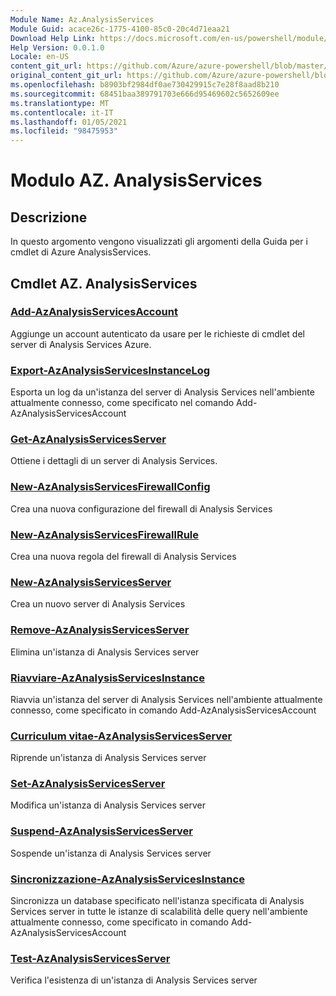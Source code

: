 ```yaml
---
Module Name: Az.AnalysisServices
Module Guid: acace26c-1775-4100-85c0-20c4d71eaa21
Download Help Link: https://docs.microsoft.com/en-us/powershell/module/az.analysisservices
Help Version: 0.0.1.0
Locale: en-US
content_git_url: https://github.com/Azure/azure-powershell/blob/master/src/AnalysisServices/AnalysisServices/help/Az.AnalysisServices.md
original_content_git_url: https://github.com/Azure/azure-powershell/blob/master/src/AnalysisServices/AnalysisServices/help/Az.AnalysisServices.md
ms.openlocfilehash: b8903bf2984df0ae730429915c7e28f8aad8b210
ms.sourcegitcommit: 68451baa389791703e666d95469602c5652609ee
ms.translationtype: MT
ms.contentlocale: it-IT
ms.lasthandoff: 01/05/2021
ms.locfileid: "98475953"
---
```

# Modulo AZ. AnalysisServices
## Descrizione
In questo argomento vengono visualizzati gli argomenti della Guida per i cmdlet di Azure AnalysisServices.

## Cmdlet AZ. AnalysisServices
### [Add-AzAnalysisServicesAccount](Add-AzAnalysisServicesAccount.md)
Aggiunge un account autenticato da usare per le richieste di cmdlet del server di Analysis Services Azure.

### [Export-AzAnalysisServicesInstanceLog](Export-AzAnalysisServicesInstanceLog.md)
Esporta un log da un'istanza del server di Analysis Services nell'ambiente attualmente connesso, come specificato nel comando Add-AzAnalysisServicesAccount

### [Get-AzAnalysisServicesServer](Get-AzAnalysisServicesServer.md)
Ottiene i dettagli di un server di Analysis Services.

### [New-AzAnalysisServicesFirewallConfig](New-AzAnalysisServicesFirewallConfig.md)
Crea una nuova configurazione del firewall di Analysis Services 

### [New-AzAnalysisServicesFirewallRule](New-AzAnalysisServicesFirewallRule.md)
Crea una nuova regola del firewall di Analysis Services

### [New-AzAnalysisServicesServer](New-AzAnalysisServicesServer.md)
Crea un nuovo server di Analysis Services

### [Remove-AzAnalysisServicesServer](Remove-AzAnalysisServicesServer.md)
Elimina un'istanza di Analysis Services server

### [Riavviare-AzAnalysisServicesInstance](Restart-AzAnalysisServicesInstance.md)
Riavvia un'istanza del server di Analysis Services nell'ambiente attualmente connesso, come specificato in comando Add-AzAnalysisServicesAccount

### [Curriculum vitae-AzAnalysisServicesServer](Resume-AzAnalysisServicesServer.md)
Riprende un'istanza di Analysis Services server

### [Set-AzAnalysisServicesServer](Set-AzAnalysisServicesServer.md)
Modifica un'istanza di Analysis Services server

### [Suspend-AzAnalysisServicesServer](Suspend-AzAnalysisServicesServer.md)
Sospende un'istanza di Analysis Services server

### [Sincronizzazione-AzAnalysisServicesInstance](Sync-AzAnalysisServicesInstance.md)
Sincronizza un database specificato nell'istanza specificata di Analysis Services server in tutte le istanze di scalabilità delle query nell'ambiente attualmente connesso, come specificato in comando Add-AzAnalysisServicesAccount

### [Test-AzAnalysisServicesServer](Test-AzAnalysisServicesServer.md)
Verifica l'esistenza di un'istanza di Analysis Services server

